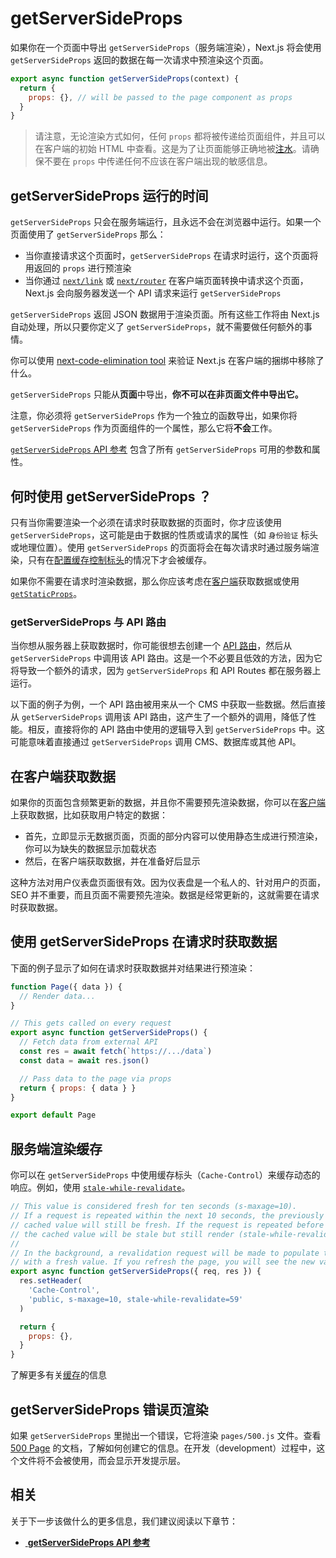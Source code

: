 # getServerSideProps

如果你在一个页面中导出 `getServerSideProps`（服务端渲染），Next.js 将会使用 `getServerSideProps` 返回的数据在每一次请求中预渲染这个页面。

```js
export async function getServerSideProps(context) {
  return {
    props: {}, // will be passed to the page component as props
  }
}
```

> 请注意，无论渲染方式如何，任何 `props` 都将被传递给页面组件，并且可以在客户端的初始 HTML 中查看。这是为了让页面能够正确地被[注水](https://zh-hans.reactjs.org/docs/react-dom.html#hydrate)。请确保不要在 `props` 中传递任何不应该在客户端出现的敏感信息。

## getServerSideProps 运行的时间

`getServerSideProps` 只会在服务端运行，且永远不会在浏览器中运行。如果一个页面使用了 `getServerSideProps` 那么：

- 当你直接请求这个页面时，`getServerSideProps` 在请求时运行，这个页面将用返回的 `props` 进行预渲染
- 当你通过 [`next/link`](/docs/api-reference/next/link) 或 [`next/router`](/docs/api-reference/next/router) 在客户端页面转换中请求这个页面，Next.js 会向服务器发送一个 API 请求来运行 `getServerSideProps`

`getServerSideProps` 返回 JSON 数据用于渲染页面。所有这些工作将由 Next.js 自动处理，所以只要你定义了 `getServerSideProps`，就不需要做任何额外的事情。

你可以使用 [next-code-elimination tool](https://next-code-elimination.vercel.app/) 来验证 Next.js 在客户端的捆绑中移除了什么。

`getServerSideProps` 只能从**页面**中导出，**你不可以在非页面文件中导出它。**

注意，你必须将 `getServerSideProps` 作为一个独立的函数导出，如果你将 `getServerSideProps` 作为页面组件的一个属性，那么它将**不会**工作。

[`getServerSideProps` API 参考](/docs/api-reference/data-fetching/get-server-side-props) 包含了所有 `getServerSideProps` 可用的参数和属性。

## 何时使用 getServerSideProps ？

只有当你需要渲染一个必须在请求时获取数据的页面时，你才应该使用 `getServerSideProps`，这可能是由于数据的性质或请求的属性（如 `身份验证` 标头或地理位置）。使用 `getServerSideProps` 的页面将会在每次请求时通过服务端渲染，只有在[配置缓存控制标头](/docs/going-to-production#caching)的情况下才会被缓存。

如果你不需要在请求时渲染数据，那么你应该考虑在[客户端](#fetching-data-on-the-client-side)获取数据或使用 [`getStaticProps`](/docs/basic-features/data-fetching/get-static-props)。

### getServerSideProps 与 API 路由

当你想从服务器上获取数据时，你可能很想去创建一个 [API 路由](/docs/api-routes/introduction)，然后从 `getServerSideProps` 中调用该 API 路由。这是一个不必要且低效的方法，因为它将导致一个额外的请求，因为 `getServerSideProps` 和 API Routes 都在服务器上运行。

以下面的例子为例，一个 API 路由被用来从一个 CMS 中获取一些数据。然后直接从 `getServerSideProps` 调用该 API 路由，这产生了一个额外的调用，降低了性能。相反，直接将你的 API 路由中使用的逻辑导入到 `getServerSideProps` 中。这可能意味着直接通过 `getServerSideProps` 调用 CMS、数据库或其他 API。

## 在客户端获取数据

如果你的页面包含频繁更新的数据，并且你不需要预先渲染数据，你可以在[客户端](/docs/basic-features/data-fetching/client-side)上获取数据，比如获取用户特定的数据：

- 首先，立即显示无数据页面，页面的部分内容可以使用静态生成进行预渲染，你可以为缺失的数据显示加载状态
- 然后，在客户端获取数据，并在准备好后显示

这种方法对用户仪表盘页面很有效。因为仪表盘是一个私人的、针对用户的页面，SEO 并不重要，而且页面不需要预先渲染。数据是经常更新的，这就需要在请求时获取数据。

## 使用 getServerSideProps 在请求时获取数据

下面的例子显示了如何在请求时获取数据并对结果进行预渲染：

```jsx
function Page({ data }) {
  // Render data...
}

// This gets called on every request
export async function getServerSideProps() {
  // Fetch data from external API
  const res = await fetch(`https://.../data`)
  const data = await res.json()

  // Pass data to the page via props
  return { props: { data } }
}

export default Page
```

## 服务端渲染缓存

你可以在 `getServerSideProps` 中使用缓存标头（`Cache-Control`）来缓存动态的响应。例如，使用 [`stale-while-revalidate`](https://web.dev/stale-while-revalidate/)。

```jsx
// This value is considered fresh for ten seconds (s-maxage=10).
// If a request is repeated within the next 10 seconds, the previously
// cached value will still be fresh. If the request is repeated before 59 seconds,
// the cached value will be stale but still render (stale-while-revalidate=59).
//
// In the background, a revalidation request will be made to populate the cache
// with a fresh value. If you refresh the page, you will see the new value.
export async function getServerSideProps({ req, res }) {
  res.setHeader(
    'Cache-Control',
    'public, s-maxage=10, stale-while-revalidate=59'
  )

  return {
    props: {},
  }
}
```

了解更多有关[缓存](/docs/going-to-production)的信息

## getServerSideProps 错误页渲染

如果 `getServerSideProps` 里抛出一个错误，它将渲染 `pages/500.js` 文件。查看 [500 Page](/docs/advanced-features/custom-error-page#500-page) 的文档，了解如何创建它的信息。在开发（development）过程中，这个文件将不会被使用，而会显示开发提示层。

## 相关

关于下一步该做什么的更多信息，我们建议阅读以下章节：

- [ **getServerSideProps API 参考**](/docs/api-reference/data-fetching/get-server-side-props)
